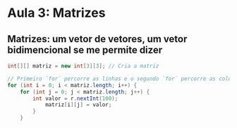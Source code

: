 # Aula 3: Matrizes

## Matrizes: um vetor de vetores, um vetor bidimencional se me permite dizer

```java
int[][] matriz = new int[3][3]; // Cria a matriz 

// Primeiro `for` percorre as linhas e o segundo `for` percorre as colunas
for (int i = 0; i < matriz.length; i++) {
    for (int j = 0; j < matriz.length; j++) {
        int valor = r.nextInt(100);
            matriz[i][j] = valor;
        }
    }
```
